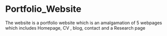 # Portfolio_Website
 The website is a portfolio website which is an amalgamation of 5 webpages which includes Homepage, CV , blog, contact and a Research page
